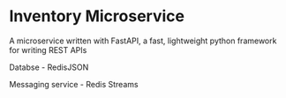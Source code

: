 # Inventory Microservice

A microservice written with FastAPI, a fast, lightweight python framework for writing REST APIs

Databse - RedisJSON

Messaging service - Redis Streams
